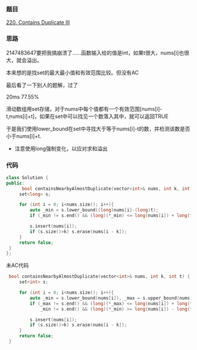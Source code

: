 ### 题目
[220. Contains Duplicate III](https://leetcode-cn.com/problems/contains-duplicate-iii/solution/)
### 思路
2147483647要把我搞崩溃了......函数输入给的值是int，如果t很大，nums[i]也很大，就会溢出。

本来想的是找set的最大最小值和有效范围比较。但没有AC

最后看了一下别人的题解，过了

20ms 77.55%

滑动数组用set存储，对于nums中每个值都有一个有效范围[nums[i]-t,nums[i]+t]，如果在set中可以找见一个数落入其中，就可以返回TRUE

于是我们使用lower_bound在set中寻找大于等于nums[i]-t的数，并检测该数是否小于nums[i]+t.
+ 注意使用long强制变化，以应对求和溢出
### 代码
```c++
class Solution {
public:
      bool containsNearbyAlmostDuplicate(vector<int>& nums, int k, int t) {
	 set<long> s;

	 for (int i = 0; i<nums.size(); i++){
		 auto _min = s.lower_bound((long)nums[i]-(long)t);
		 if (_min != s.end() && (long)(*_min) <= long(nums[i]) + long(t)) return true;

		 s.insert(nums[i]);
		 if (s.size()>k) s.erase(nums[i - k]);
	 }
	 return false;
 } 
};
```

未AC代码
```c++
 bool containsNearbyAlmostDuplicate(vector<int>& nums, int k, int t) {
	 set<int> s;

	 for (int i = 0; i<nums.size(); i++){
		 auto _min = s.lower_bound(nums[i]), _max = s.upper_bound(nums[i]);
		 if (_max != s.end() && (long)(*_max) <= long(nums[i]) + long(t)&&
			 _min != s.end() && (long)(*_min) >= long(nums[i]) - long(t)) return true;

		 s.insert(nums[i]);
		 if (s.size()>k) s.erase(nums[i - k]);
	 }
	 return false;
 } 
```
